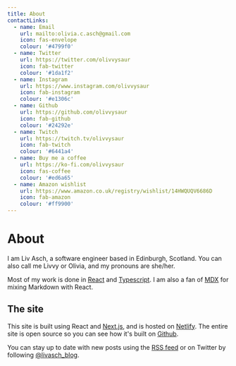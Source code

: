 ```yaml
---
title: About
contactLinks:
  - name: Email
    url: mailto:olivia.c.asch@gmail.com
    icon: fas-envelope
    colour: '#4799f0'
  - name: Twitter
    url: https://twitter.com/olivvysaur
    icon: fab-twitter
    colour: '#1da1f2'
  - name: Instagram
    url: https://www.instagram.com/olivvysaur
    icon: fab-instagram
    colour: '#e1306c'
  - name: Github
    url: https://github.com/olivvysaur
    icon: fab-github
    colour: '#24292e'
  - name: Twitch
    url: https://twitch.tv/olivvysaur
    icon: fab-twitch
    colour: '#6441a4'
  - name: Buy me a coffee
    url: https://ko-fi.com/olivvysaur
    icon: fas-coffee
    colour: '#ed6a65'
  - name: Amazon wishlist
    url: https://www.amazon.co.uk/registry/wishlist/14HWQUQV6686D
    icon: fab-amazon
    colour: '#ff9900'
---
```


# About

I am Liv Asch, a software engineer based in Edinburgh, Scotland. You can also
call me Livvy or Olivia, and my pronouns are she/her.

Most of my work is done in [React](https://reactjs.org) and
[Typescript](https://www.typescriptlang.org). I am also a fan of
[MDX](https://mdxjs.com) for mixing Markdown with React.

## The site

This site is built using React and [Next.js](https://nextjs.org), and is hosted
on [Netlify](https://netlify.com). The entire site is open source
so you can see how it's built on
[Github](https://github.com/olivvysaur/livasch.com).

You can stay up to date with new posts using the [RSS feed](/atom.xml) or on
Twitter by following [@livasch_blog](https://twitter.com/livasch_blog).
